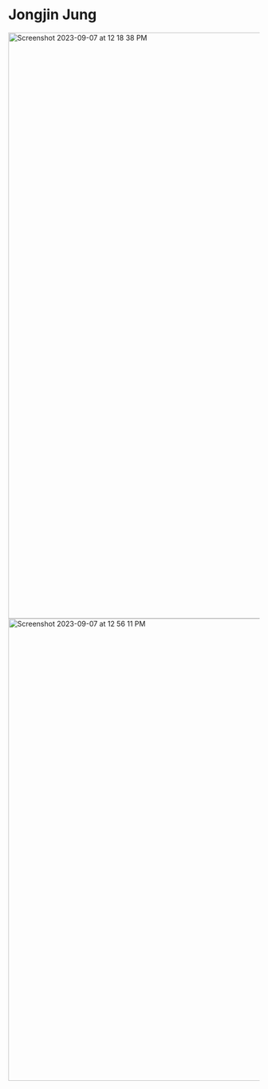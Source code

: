 # Jongjin Jung

<img width="1176" alt="Screenshot 2023-09-07 at 12 18 38 PM" src="https://github.com/jongjin-j/ECE444-F2023-Assignment1/assets/79180910/b9641813-b6fb-474c-b7a8-6aebce169267">

<img width="928" alt="Screenshot 2023-09-07 at 12 56 11 PM" src="https://github.com/jongjin-j/ECE444-F2023-Assignment1/assets/79180910/4df2bffd-d088-44e5-b5b1-35ee0b3662d1">
